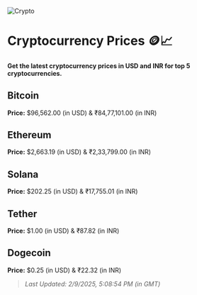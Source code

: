 
![Crypto](https://www.techguide.com.au/wp-content/uploads/2020/11/crypto3.jpeg)

# Cryptocurrency Prices 🪙📈

#### Get the latest cryptocurrency prices in USD and INR for top 5 cryptocurrencies.

## Bitcoin

**Price:** $96,562.00 (in USD) & ₹84,77,101.00 (in INR)

## Ethereum

**Price:** $2,663.19 (in USD) & ₹2,33,799.00 (in INR)

## Solana

**Price:** $202.25 (in USD) & ₹17,755.01 (in INR)

## Tether

**Price:** $1.00 (in USD) & ₹87.82 (in INR)

## Dogecoin

**Price:** $0.25 (in USD) & ₹22.32 (in INR)

> _Last Updated: 2/9/2025, 5:08:54 PM (in GMT)_

